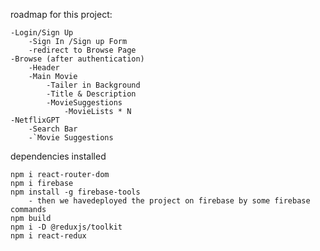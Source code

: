 <!-- git repo for example: https://github.com/nikhilgugwad/Netflix-Clone.git -->



roadmap for this project:

    -Login/Sign Up
        -Sign In /Sign up Form
        -redirect to Browse Page
    -Browse (after authentication)
        -Header
        -Main Movie
            -Tailer in Background
            -Title & Description
            -MovieSuggestions
                -MovieLists * N
    -NetflixGPT
        -Search Bar
        -`Movie Suggestions



dependencies installed
    
    npm i react-router-dom
    npm i firebase
    npm install -g firebase-tools 
        - then we havedeployed the project on firebase by some firebase commands
    npm build
    npm i -D @reduxjs/toolkit
    npm i react-redux